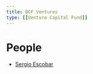 ```yaml
---
title: BCF Ventures
type: [[Venture Capital Fund]]
---
```


# People

- [Sergio Escobar](https://www.linkedin.com/in/sergescobar/)
